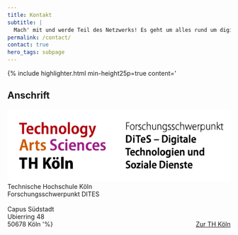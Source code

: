```yaml
---
title: Kontakt
subtitle: |
  Mach' mit und werde Teil des Netzwerks! Es geht um alles rund um digitale technische Alltagshilfen. Schon dabei sind: das INTIA-Projektteam, der Fachbeirat des Projekts und seine Praxispartner. Alle verbindet der Wunsch, sich untereinander und mit Fachkräften der Sozialen Arbeit und den beteiligten Wissenschaftler:innen auszutauschen und ein Netzwerk zu bilden.
permalink: /contact/
contact: true
hero_tags: subpage
---
```


{% include highlighter.html min-height25p=true content='

## Anschrift

<img src="/assets/img/logos/th_dites.png">
Technische Hochschule Köln
<br>
Forschungsschwerpunkt DITES
<br>
<br>
Capus Südstadt
<br>
Ubierring 48
<br>
50678 Köln
<a href="https://www.th-koeln.de/" class="button is-rounded is-dark" style="float: right">
      <span class="icon is-small">
        <i class="fas fa-external-link-alt fa-xs"></i>
      </span>
      <span>Zur TH Köln</span>
  </a>
'%}
